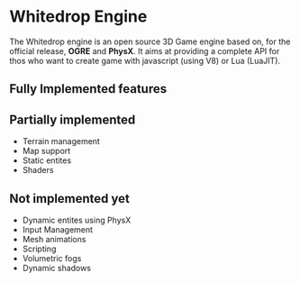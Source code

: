 Whitedrop Engine
===============

The Whitedrop engine is an open source 3D Game engine based on, for the official release, **OGRE** and **PhysX**. It aims at providing  a complete API for thos who want to create game with javascript (using V8) or Lua (LuaJIT).

## Fully Implemented features

## Partially implemented

 - Terrain management
 - Map support
 - Static entites
 - Shaders
## Not implemented yet

 - Dynamic entites using PhysX
 - Input Management
 - Mesh animations
 - Scripting
 - Volumetric fogs
 - Dynamic shadows
